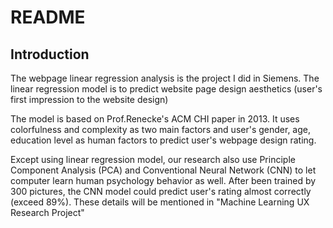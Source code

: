 # README

## Introduction

The webpage linear regression analysis is the project I did in Siemens. The linear regression model is to predict website page design aesthetics (user's first impression to the website design)

The model is based on Prof.Renecke's ACM CHI paper in 2013. It uses colorfulness and complexity as two main factors and user's gender, age, education level as human factors to predict user's webpage design rating.

Except using linear regression model, our research also use Principle Component Analysis (PCA) and Conventional Neural Network (CNN) to let computer learn human psychology behavior as well. After been trained by 300 pictures, the CNN model could predict user's rating almost correctly (exceed 89%). These details will be mentioned in "Machine Learning UX Research Project"